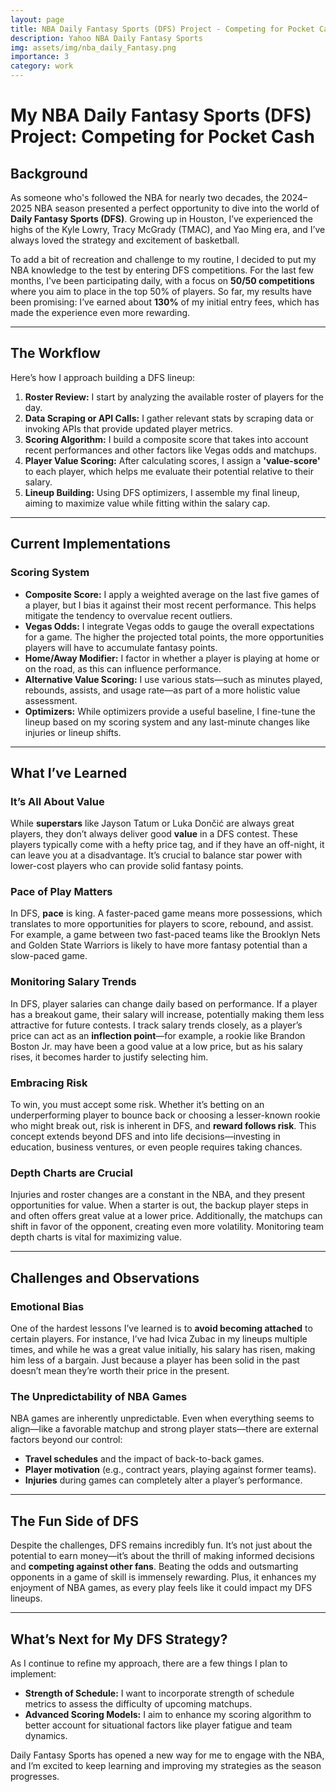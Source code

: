 ```yaml
---
layout: page
title: NBA Daily Fantasy Sports (DFS) Project - Competing for Pocket Cash
description: Yahoo NBA Daily Fantasy Sports
img: assets/img/nba_daily_Fantasy.png
importance: 3
category: work
---
```

# My NBA Daily Fantasy Sports (DFS) Project: Competing for Pocket Cash

## Background

As someone who's followed the NBA for nearly two decades, the 2024–2025 NBA season presented a perfect opportunity to dive into the world of **Daily Fantasy Sports (DFS)**. Growing up in Houston, I’ve experienced the highs of the Kyle Lowry, Tracy McGrady (TMAC), and Yao Ming era, and I’ve always loved the strategy and excitement of basketball.

To add a bit of recreation and challenge to my routine, I decided to put my NBA knowledge to the test by entering DFS competitions. For the last few months, I've been participating daily, with a focus on **50/50 competitions** where you aim to place in the top 50% of players. So far, my results have been promising: I’ve earned about **130%** of my initial entry fees, which has made the experience even more rewarding.

---

## The Workflow

Here’s how I approach building a DFS lineup:

1. **Roster Review:** I start by analyzing the available roster of players for the day.
2. **Data Scraping or API Calls:** I gather relevant stats by scraping data or invoking APIs that provide updated player metrics.
3. **Scoring Algorithm:** I build a composite score that takes into account recent performances and other factors like Vegas odds and matchups.
4. **Player Value Scoring:** After calculating scores, I assign a **'value-score'** to each player, which helps me evaluate their potential relative to their salary.
5. **Lineup Building:** Using DFS optimizers, I assemble my final lineup, aiming to maximize value while fitting within the salary cap.

---

## Current Implementations

### Scoring System

- **Composite Score:** I apply a weighted average on the last five games of a player, but I bias it against their most recent performance. This helps mitigate the tendency to overvalue recent outliers.
- **Vegas Odds:** I integrate Vegas odds to gauge the overall expectations for a game. The higher the projected total points, the more opportunities players will have to accumulate fantasy points.
- **Home/Away Modifier:** I factor in whether a player is playing at home or on the road, as this can influence performance.
- **Alternative Value Scoring:** I use various stats—such as minutes played, rebounds, assists, and usage rate—as part of a more holistic value assessment.
- **Optimizers:** While optimizers provide a useful baseline, I fine-tune the lineup based on my scoring system and any last-minute changes like injuries or lineup shifts.

---

## What I’ve Learned

### It’s All About Value

While **superstars** like Jayson Tatum or Luka Dončić are always great players, they don’t always deliver good **value** in a DFS contest. These players typically come with a hefty price tag, and if they have an off-night, it can leave you at a disadvantage. It’s crucial to balance star power with lower-cost players who can provide solid fantasy points.

### Pace of Play Matters

In DFS, **pace** is king. A faster-paced game means more possessions, which translates to more opportunities for players to score, rebound, and assist. For example, a game between two fast-paced teams like the Brooklyn Nets and Golden State Warriors is likely to have more fantasy potential than a slow-paced game.

### Monitoring Salary Trends

In DFS, player salaries can change daily based on performance. If a player has a breakout game, their salary will increase, potentially making them less attractive for future contests. I track salary trends closely, as a player’s price can act as an **inflection point**—for example, a rookie like Brandon Boston Jr. may have been a good value at a low price, but as his salary rises, it becomes harder to justify selecting him.

### Embracing Risk

To win, you must accept some risk. Whether it’s betting on an underperforming player to bounce back or choosing a lesser-known rookie who might break out, risk is inherent in DFS, and **reward follows risk**. This concept extends beyond DFS and into life decisions—investing in education, business ventures, or even people requires taking chances.

### Depth Charts are Crucial

Injuries and roster changes are a constant in the NBA, and they present opportunities for value. When a starter is out, the backup player steps in and often offers great value at a lower price. Additionally, the matchups can shift in favor of the opponent, creating even more volatility. Monitoring team depth charts is vital for maximizing value.

---

## Challenges and Observations

### Emotional Bias

One of the hardest lessons I’ve learned is to **avoid becoming attached** to certain players. For instance, I’ve had Ivica Zubac in my lineups multiple times, and while he was a great value initially, his salary has risen, making him less of a bargain. Just because a player has been solid in the past doesn’t mean they’re worth their price in the present.

### The Unpredictability of NBA Games

NBA games are inherently unpredictable. Even when everything seems to align—like a favorable matchup and strong player stats—there are external factors beyond our control:
- **Travel schedules** and the impact of back-to-back games.
- **Player motivation** (e.g., contract years, playing against former teams).
- **Injuries** during games can completely alter a player’s performance.

---

## The Fun Side of DFS

Despite the challenges, DFS remains incredibly fun. It’s not just about the potential to earn money—it’s about the thrill of making informed decisions and **competing against other fans**. Beating the odds and outsmarting opponents in a game of skill is immensely rewarding. Plus, it enhances my enjoyment of NBA games, as every play feels like it could impact my DFS lineups.

---

## What’s Next for My DFS Strategy?

As I continue to refine my approach, there are a few things I plan to implement:

- **Strength of Schedule:** I want to incorporate strength of schedule metrics to assess the difficulty of upcoming matchups.
- **Advanced Scoring Models:** I aim to enhance my scoring algorithm to better account for situational factors like player fatigue and team dynamics.

Daily Fantasy Sports has opened a new way for me to engage with the NBA, and I’m excited to keep learning and improving my strategies as the season progresses.
